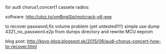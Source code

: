 for audi chorus1,concert1 cassete radios:

software: http://uloz.to/xmBngiSq/motcrack-v6-exe

to recover password,fix volume problem (yet untested!!!!) simple use dump 4321_no_password.e2p from dumps directory and rewrite MCU eeprom

blog post: http://kovo-blog.blogspot.sk/2015/08/audi-chorus-concert-how-to-recover.html
